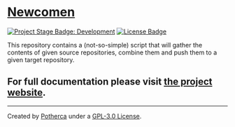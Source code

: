 # [Newcomen]

[![Project Stage Badge: Development]][Project Stage Page] [![License Badge]][GPL-3.0 License]

This repository contains a (not-so-simple) script that will gather the contents of given source repositories, combine them and push them to a given target repository.

## For full documentation please visit [the project website][Newcomen].

---

Created by [Potherca] under a [GPL-3.0 License].

[Project Stage Badge: Development]: http://img.shields.io/badge/Project%20Stage-Development-yellowgreen.svg
[Project Stage Page]: http://bl.ocks.org/potherca/raw/a2ae67caa3863a299ba0
[License Badge]: http://img.shields.io/:license-GPL--3.0-blue.svg
[Newcomen]: http://newcomen.github.io/
[Potherca]: http://pother.ca/
[GPL-3.0 License]: ./LICENSE
